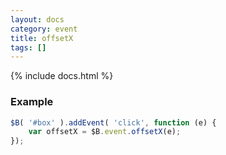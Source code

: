 ```yaml
---
layout: docs
category: event
title: offsetX
tags: []
---
```


{% include docs.html %}

### Example
```js
$B( '#box' ).addEvent( 'click', function (e) {
    var offsetX = $B.event.offsetX(e);
});
```